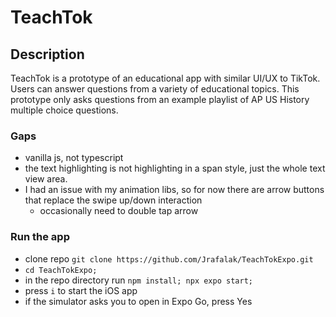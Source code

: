 # TeachTok

## Description
TeachTok is a prototype of an educational app with similar UI/UX to TikTok. Users can answer questions from a variety of educational topics. This prototype only asks questions from an example playlist of AP US History multiple choice questions.

### Gaps
- vanilla js, not typescript
- the text highlighting is not highlighting in a span style, just the whole text view area.
- I had an issue with my animation libs, so for now there are arrow buttons that replace the swipe up/down interaction 
  - occasionally need to double tap arrow

### Run the app
- clone repo `git clone https://github.com/Jrafalak/TeachTokExpo.git`
- `cd TeachTokExpo;`
- in the repo directory run `npm install; npx expo start;`
- press `i` to start the iOS app
- if the simulator asks you to open in Expo Go, press Yes